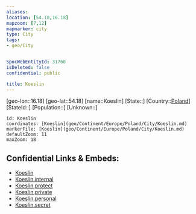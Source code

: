 ```yaml
---
aliases: 
location: [54.18,16.18]
mapzoom: [7,12] 
mapmarker: city 
type: City
tags:
- geo/City


SpocWebEntityId: 31760
isDeleted: false
confidential: public

title: Koeslin
---
```

[geo-lon::16.18]
[geo-lat::54.18]
[name::Koeslin]
[State::]
[Country::[Poland](geo/Continent/Europe/Poland.md)]
[StateId::]
[Population::]
[Unknown::]


```leaflet
id: Koeslin
coordinates: [Koeslin](geo/Continent/Europe/Poland/City/Koeslin.md)
markerFile: [Koeslin](geo/Continent/Europe/Poland/City/Koeslin.md)
defaultZoom: 11 
maxZoom: 18
```


## Confidential Links & Embeds: 
- [Koeslin](../../../../../../_public/geo/Continent/Europe/Poland/City/Koeslin.md) 
- [Koeslin.internal](../../../../../../_internal/geo/Continent/Europe/Poland/City/Koeslin.internal.md) 
- [Koeslin.protect](../../../../../../_protect/geo/Continent/Europe/Poland/City/Koeslin.protect.md) 
- [Koeslin.private](../../../../../../_private/geo/Continent/Europe/Poland/City/Koeslin.private.md) 
- [Koeslin.personal](../../../../../../_personal/geo/Continent/Europe/Poland/City/Koeslin.personal.md) 
- [Koeslin.secret](../../../../../../_secret/geo/Continent/Europe/Poland/City/Koeslin.secret.md) 
